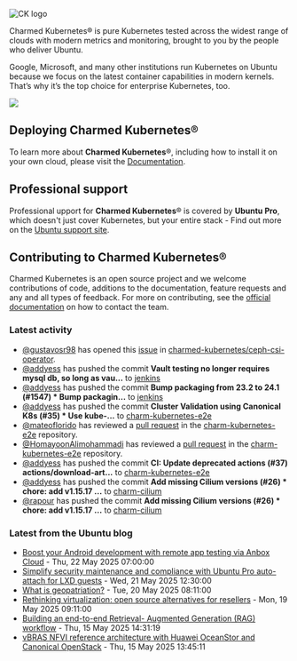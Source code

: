 ![CK logo](https://assets.ubuntu.com/v1/451d4cf4-Charmed+Kubernetes_RGB_onWhite_2022.svg)

Charmed Kubernetes® is pure Kubernetes tested across the widest range of clouds with modern metrics and monitoring, brought to you by the people who deliver Ubuntu.

Google, Microsoft, and many other institutions run Kubernetes on Ubuntu because we focus on the latest container capabilities in modern kernels. That’s why it’s the top choice for enterprise Kubernetes, too.

![](https://assets.ubuntu.com/v1/843c77b6-juju-at-a-glace.svg)

## Deploying Charmed Kubernetes®

To learn more about **Charmed Kubernetes**®, including how to install it on your own cloud, please visit the [Documentation][docs].

## Professional support

Professional upport for **Charmed Kubernetes**® is covered by **Ubuntu Pro**, which doesn't just cover Kubernetes, but your entire stack - Find out more on the [Ubuntu support site](https://ubuntu.com/support).

## Contributing to Charmed Kubernetes®

Charmed Kubernetes is an open source project and we welcome contributions of code, additions to the documentation, feature requests and any and all types of feedback. For more on contributing, see the [official documentation][get-in-touch] on how to contact the team.

<!-- LINKS -->
[docs]: https://ubuntu.com/kubernetes/docs
[get-in-touch]: https://ubuntu.com/kubernetes/docs/get-in-touch

### Latest activity

<!-- activity starts -->
 - [@gustavosr98](https://github.com/gustavosr98) has opened this [issue](https://github.com/charmed-kubernetes/ceph-csi-operator/issues/46) in [charmed-kubernetes/ceph-csi-operator](https://api.github.com/repos/charmed-kubernetes/ceph-csi-operator).
 - [@addyess](https://github.com/addyess) has pushed the commit **Vault testing no longer requires mysql db, so long as vau...** to [jenkins](https://github.com/charmed-kubernetes/jenkins)
 - [@addyess](https://github.com/addyess) has pushed the commit **Bump packaging from 23.2 to 24.1 (#1547)  * Bump packagin...** to [jenkins](https://github.com/charmed-kubernetes/jenkins)
 - [@addyess](https://github.com/addyess) has pushed the commit **Cluster Validation using Canonical K8s (#35)  * Use kube-...** to [charm-kubernetes-e2e](https://github.com/charmed-kubernetes/charm-kubernetes-e2e)
 - [@mateoflorido](https://github.com/mateoflorido) has reviewed a [pull request](https://github.com/charmed-kubernetes/charm-kubernetes-e2e/pull/35) in the [charm-kubernetes-e2e](https://github.com/charmed-kubernetes/charm-kubernetes-e2e) repository.
 - [@HomayoonAlimohammadi](https://github.com/HomayoonAlimohammadi) has reviewed a [pull request](https://github.com/charmed-kubernetes/charm-kubernetes-e2e/pull/35) in the [charm-kubernetes-e2e](https://github.com/charmed-kubernetes/charm-kubernetes-e2e) repository.
 - [@addyess](https://github.com/addyess) has pushed the commit **CI: Update deprecated actions (#37)  actions/download-art...** to [charm-kubernetes-e2e](https://github.com/charmed-kubernetes/charm-kubernetes-e2e)
 - [@addyess](https://github.com/addyess) has pushed the commit **Add missing Cilium versions (#26)  * chore: add v1.15.17 ...** to [charm-cilium](https://github.com/charmed-kubernetes/charm-cilium)
 - [@rapour](https://github.com/rapour) has pushed the commit **Add missing Cilium versions (#26)  * chore: add v1.15.17 ...** to [charm-cilium](https://github.com/charmed-kubernetes/charm-cilium)
<!-- activity ends -->

<!-- roadmap starts -->

<!-- roadmap ends -->

### Latest from the Ubuntu blog

<!-- blog starts -->
* [Boost your Android development with remote app testing via Anbox Cloud](https://ubuntu.com//blog/boost-your-android-development-with-remote-app-testing-via-anbox-cloud) - Thu, 22 May 2025 07:00:00 
* [Simplify security maintenance and compliance with Ubuntu Pro auto-attach for LXD guests](https://ubuntu.com//blog/ubuntu-pro-auto-attach-for-lxd) - Wed, 21 May 2025 12:30:00 
* [What is geopatriation?](https://ubuntu.com//blog/what-is-geopatriation) - Tue, 20 May 2025 08:11:00 
* [Rethinking virtualization: open source alternatives for resellers](https://ubuntu.com//blog/virtualization-alternatives-guide) - Mon, 19 May 2025 09:11:00 
* [Building an end-to-end Retrieval- Augmented Generation (RAG) workflow](https://ubuntu.com//blog/rag-workflow-explained) - Thu, 15 May 2025 14:31:19 
* [vBRAS NFVI reference architecture with Huawei OceanStor and Canonical OpenStack](https://ubuntu.com//blog/telco-nfvi-vbras-huawei-oceanstor-canonical-openstack) - Thu, 15 May 2025 13:45:11 
<!-- blog ends -->
